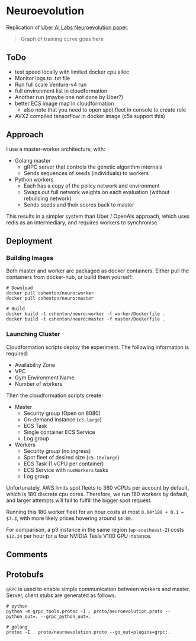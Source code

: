 # Neuroevolution

Replication of [Uber AI Labs Neuroevolution paper](https://arxiv.org/pdf/1712.06567.pdf).

> Graph of training curve goes here

## ToDo

- test speed locally with limited docker cpu alloc
- Monitor logs to .txt file
- Run full scale Venture-v4 run
- full environment list in cloudformation
- Another run (maybe one not done by Uber?)
- better ECS image map in cloudformation
    - also note that you need to open spot fleet in console to create role
- AVX2 compiled tensorflow in docker image (c5s support this)


## Approach

I use a master-worker architecture, with:

- Golang master
    - gRPC server that controls the genetic algorithm internals
    - Sends sequences of seeds (individuals) to workers
- Python workers
    - Each has a copy of the policy network and environment
    - Swaps out full network weights on each evaluation (without rebuilding network)
    - Sends seeds and their scores back to master

This results in a simpler system than Uber / OpenAIs approach, which uses redis as an intermediary,
and requires workers to synchronise.


## Deployment

### Building Images

Both master and worker are packaged as docker containers. Either pull the containers from docker-hub,
or build them yourself:
```
# Download
docker pull cshenton/neuro:worker
docker pull cshenton/neuro:master

# Build
docker build -t cshenton/neuro:worker -f worker/Dockerfile .
docker build -t cshenton/neuro:master -f master/Dockerfile .
```

### Launching Cluster

Cloudformation scripts deploy the experiment. The following information is required:
- Availability Zone
- VPC
- Gym Environment Name
- Number of workers

Then the cloudformation scripts create:
- Master
    - Security group (Open on 8080)
    - On-demand instance (`c5.large`)
    - ECS Task
    - Single container ECS Service
    - Log group
- Workers
    - Security group (no ingress)
    - Spot fleet of desired size (`c5.18xlarge`)
    - ECS Task (1 vCPU per container)
    - ECS Service with `numWorkers` tasks
    - Log group

Unfortunately, AWS limits spot fleets to 360 vCPUs per account by default, which is 180 discrete
cpu cores. Therefore, we run 180 workers by default, and larger attempts will fail to fulfill
the bigger spot request.

Running this 180 worker fleet for an hour costs at most `0.04*180 + 0.1 = $7.3`, with more likely
prices hovering around `$4.80`.

For comparison, a p3 instance in the same region (`ap-southeast-2`) costs `$12.24` per hour for a
four NVIDIA Tesla V100 GPU instance.


## Comments



## Protobufs

`gRPC` is used to enable simple communication between workers and master. Server, client stubs
are generated as follows.

```
# python
python -m grpc_tools.protoc -I . proto/neuroevolution.proto --python_out=. --grpc_python_out=.

# golang
protoc -I . proto/neuroevolution.proto --go_out=plugins=grpc:.
```
